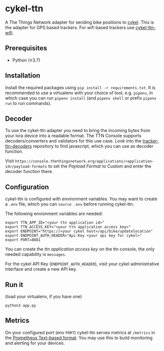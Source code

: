 # cykel-ttn
A The Things Network adapter for sending bike positions to [cykel](https://github.com/stadtulm/cykel). This is the adapter for GPS based trackers. For wifi based trackers use [cykel-ttn-wifi](https://github.com/stadtulm/cykel-ttn-wifi).

## Prerequisites

* Python (≥3.7)

## Installation

Install the required packages using `pip install -r requirements.txt`. It is recommended to use a virtualenv with your choice of tool, e.g. `pipenv`, in which case you can run `pipenv install` (and `pipenv shell` or prefix `pipenv run` to run commands).

## Decoder
To use the cykel-ttn adapter you need to bring the incoming bytes from your lora device into a readable format. The TTN Console supports decoders/converters and validators for this use case. Look into the [tracker-ttn-decoders](https://github.com/stadtulm/tracker-ttn-decoders) repository to find javascript, which you can use as decoder function.

Visit `https://console.thethingsnetwork.org/applications/<application-id>/payload-formats` to set the *Payload Format* to *Custom* and enter the decoder function there.

## Configuration

cykel-ttn is configured with environment variables. You may want to create a `.env` file, which you can `source .env` before running cykel-ttn.

The following envionment variables are needed:
```
export TTN_APP_ID="<your ttn application id>"
export TTN_ACCESS_KEY="<your ttn application access key>"
export ENDPOINT="https://<your cykel host>/api/bike/updatelocation"
export ENDPOINT_AUTH_HEADER="Api-Key <your api key for cykel>"
export PORT=8081
```

You can create the *ttn application access key* on the ttn console, the only needed capability is `messages`.

For the cykel API Key (`ENDPOINT_AUTH_HEADER`), visit your cykel administrative interface and create a new API key.

## Run it

(load your virtualenv, if you have one)

`python3 app.py`

## Metrics

On your configured port (env `PORT`) cykel-ttn serves metrics at `/metrics` in the [Prometheus Text-based format](https://prometheus.io/docs/instrumenting/exposition_formats/). You may use this to build monitoring and alerting for your devices.
